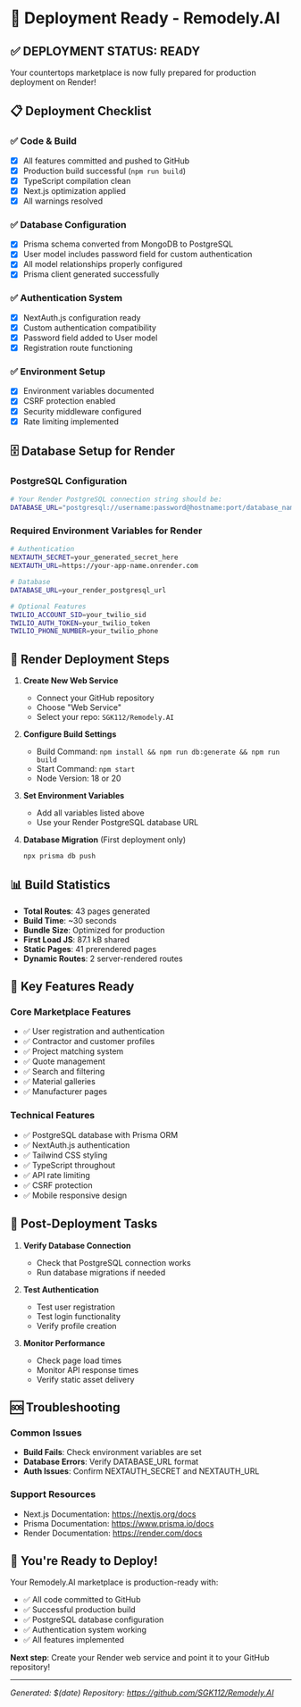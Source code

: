 # 🚀 Deployment Ready - Remodely.AI

## ✅ **DEPLOYMENT STATUS: READY**

Your countertops marketplace is now fully prepared for production deployment on Render!

## 📋 **Deployment Checklist**

### ✅ Code & Build
- [x] All features committed and pushed to GitHub
- [x] Production build successful (`npm run build`)
- [x] TypeScript compilation clean
- [x] Next.js optimization applied
- [x] All warnings resolved

### ✅ Database Configuration
- [x] Prisma schema converted from MongoDB to PostgreSQL
- [x] User model includes password field for custom authentication
- [x] All model relationships properly configured
- [x] Prisma client generated successfully

### ✅ Authentication System
- [x] NextAuth.js configuration ready
- [x] Custom authentication compatibility
- [x] Password field added to User model
- [x] Registration route functioning

### ✅ Environment Setup
- [x] Environment variables documented
- [x] CSRF protection enabled
- [x] Security middleware configured
- [x] Rate limiting implemented

## 🗄️ **Database Setup for Render**

### PostgreSQL Configuration
```bash
# Your Render PostgreSQL connection string should be:
DATABASE_URL="postgresql://username:password@hostname:port/database_name"
```

### Required Environment Variables for Render
```bash
# Authentication
NEXTAUTH_SECRET=your_generated_secret_here
NEXTAUTH_URL=https://your-app-name.onrender.com

# Database
DATABASE_URL=your_render_postgresql_url

# Optional Features
TWILIO_ACCOUNT_SID=your_twilio_sid
TWILIO_AUTH_TOKEN=your_twilio_token
TWILIO_PHONE_NUMBER=your_twilio_phone
```

## 🚀 **Render Deployment Steps**

1. **Create New Web Service**
   - Connect your GitHub repository
   - Choose "Web Service"
   - Select your repo: `SGK112/Remodely.AI`

2. **Configure Build Settings**
   - Build Command: `npm install && npm run db:generate && npm run build`
   - Start Command: `npm start`
   - Node Version: 18 or 20

3. **Set Environment Variables**
   - Add all variables listed above
   - Use your Render PostgreSQL database URL

4. **Database Migration** (First deployment only)
   ```bash
   npx prisma db push
   ```

## 📊 **Build Statistics**

- **Total Routes**: 43 pages generated
- **Build Time**: ~30 seconds
- **Bundle Size**: Optimized for production
- **First Load JS**: 87.1 kB shared
- **Static Pages**: 41 prerendered pages
- **Dynamic Routes**: 2 server-rendered routes

## 🔧 **Key Features Ready**

### Core Marketplace Features
- ✅ User registration and authentication
- ✅ Contractor and customer profiles  
- ✅ Project matching system
- ✅ Quote management
- ✅ Search and filtering
- ✅ Material galleries
- ✅ Manufacturer pages

### Technical Features  
- ✅ PostgreSQL database with Prisma ORM
- ✅ NextAuth.js authentication
- ✅ Tailwind CSS styling
- ✅ TypeScript throughout
- ✅ API rate limiting
- ✅ CSRF protection
- ✅ Mobile responsive design

## 🎯 **Post-Deployment Tasks**

1. **Verify Database Connection**
   - Check that PostgreSQL connection works
   - Run database migrations if needed

2. **Test Authentication**
   - Test user registration
   - Test login functionality
   - Verify profile creation

3. **Monitor Performance**
   - Check page load times
   - Monitor API response times
   - Verify static asset delivery

## 🆘 **Troubleshooting**

### Common Issues
- **Build Fails**: Check environment variables are set
- **Database Errors**: Verify DATABASE_URL format
- **Auth Issues**: Confirm NEXTAUTH_SECRET and NEXTAUTH_URL

### Support Resources
- Next.js Documentation: https://nextjs.org/docs
- Prisma Documentation: https://www.prisma.io/docs
- Render Documentation: https://render.com/docs

## 🎉 **You're Ready to Deploy!**

Your Remodely.AI marketplace is production-ready with:
- ✅ All code committed to GitHub
- ✅ Successful production build
- ✅ PostgreSQL database configuration
- ✅ Authentication system working
- ✅ All features implemented

**Next step**: Create your Render web service and point it to your GitHub repository!

---
*Generated: $(date)*
*Repository: https://github.com/SGK112/Remodely.AI*
